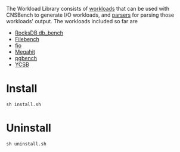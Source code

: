 The Workload Library consists of [workloads](workloads/) that can be used with
CNSBench to generate I/O workloads, and [parsers](parsers/) for parsing those
workloads' output.  The workloads included so far are
* [RocksDB db\_bench](workloads/db\_bench)
* [Filebench](workloads/filebench)
* [fio](workloads/fio)
* [Megahit](workloads/megahit)
* [pgbench](workloads/pgbench)
* [YCSB](workloads/ycsb)

# Install

`sh install.sh`

# Uninstall

`sh uninstall.sh`
